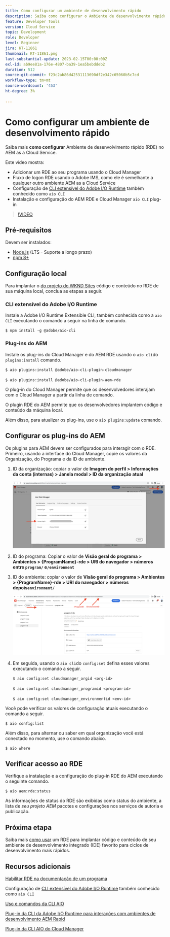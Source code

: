 ```yaml
---
title: Como configurar um ambiente de desenvolvimento rápido
description: Saiba como configurar o Ambiente de desenvolvimento rápido para o AEM as a Cloud Service.
feature: Developer Tools
version: Cloud Service
topic: Development
role: Developer
level: Beginner
jira: KT-11861
thumbnail: KT-11861.png
last-substantial-update: 2023-02-15T00:00:00Z
exl-id: ab9ee81a-176e-4807-ba39-1ea5bebddeb2
duration: 512
source-git-commit: f23c2ab86d42531113690df2e342c65060b5c7cd
workflow-type: tm+mt
source-wordcount: '453'
ht-degree: 3%

---
```


# Como configurar um ambiente de desenvolvimento rápido

Saiba mais **como configurar** Ambiente de desenvolvimento rápido (RDE) no AEM as a Cloud Service.

Este vídeo mostra:

- Adicionar um RDE ao seu programa usando o Cloud Manager
- Fluxo de logon RDE usando o Adobe IMS, como ele é semelhante a qualquer outro ambiente AEM as a Cloud Service
- Configuração de [CLI extensível do Adobe I/O Runtime](https://developer.adobe.com/runtime/docs/guides/tools/cli_install/) também conhecido como `aio CLI`
- Instalação e configuração do AEM RDE e Cloud Manager `aio CLI` plug-in

>[!VIDEO](https://video.tv.adobe.com/v/3415490?quality=12&learn=on)

## Pré-requisitos

Devem ser instalados:

- [Node.js](https://nodejs.org/en/) (LTS - Suporte a longo prazo)
- [npm 8+](https://docs.npmjs.com/)

## Configuração local

Para implantar o [do projeto do WKND Sites](https://github.com/adobe/aem-guides-wknd#aem-wknd-sites-project) código e conteúdo no RDE de sua máquina local, conclua as etapas a seguir.

### CLI extensível do Adobe I/O Runtime

Instale a Adobe I/O Runtime Extensible CLI, também conhecida como a `aio CLI` executando o comando a seguir na linha de comando.

```shell
$ npm install -g @adobe/aio-cli
```

### Plug-ins do AEM

Instale os plug-ins do Cloud Manager e do AEM RDE usando o `aio cli`do `plugins:install` comando.

```shell
$ aio plugins:install @adobe/aio-cli-plugin-cloudmanager

$ aio plugins:install @adobe/aio-cli-plugin-aem-rde
```

O plug-in do Cloud Manager permite que os desenvolvedores interajam com o Cloud Manager a partir da linha de comando.

O plugin RDE do AEM permite que os desenvolvedores implantem código e conteúdo da máquina local.

Além disso, para atualizar os plug-ins, use o `aio plugins:update` comando.

## Configurar os plug-ins do AEM

Os plugins para AEM devem ser configurados para interagir com o RDE. Primeiro, usando a interface do Cloud Manager, copie os valores da Organização, do Programa e da ID de ambiente.

1. ID da organização: copiar o valor de **Imagem do perfil > Informações da conta (internas) > Janela modal > ID da organização atual**

   ![ID da organização](./assets/Org-ID.png)

1. ID do programa: Copiar o valor de **Visão geral do programa > Ambientes > {ProgramName}-rde > URI do navegador > números entre `program/` e`/environment`**

1. ID do ambiente: copiar o valor de **Visão geral do programa > Ambientes > {ProgramName}-rde > URI do navegador > números depois`environment/`**

   ![ID de Programa e Ambiente](./assets/Program-Environment-Id.png)

1. Em seguida, usando o `aio cli`do `config:set` defina esses valores executando o comando a seguir.

   ```shell
   $ aio config:set cloudmanager_orgid <org-id>
   
   $ aio config:set cloudmanager_programid <program-id>
   
   $ aio config:set cloudmanager_environmentid <env-id>
   ```

Você pode verificar os valores de configuração atuais executando o comando a seguir.

```shell
$ aio config:list
```

Além disso, para alternar ou saber em qual organização você está conectado no momento, use o comando abaixo.

```shell
$ aio where
```

## Verificar acesso ao RDE

Verifique a instalação e a configuração do plug-in RDE do AEM executando o seguinte comando.

```shell
$ aio aem:rde:status
```

As informações de status do RDE são exibidas como status do ambiente, a lista de _seu projeto AEM_ pacotes e configurações nos serviços de autoria e publicação.

## Próxima etapa

Saiba mais [como usar](./how-to-use.md) um RDE para implantar código e conteúdo de seu ambiente de desenvolvimento integrado (IDE) favorito para ciclos de desenvolvimento mais rápidos.


## Recursos adicionais

[Habilitar RDE na documentação de um programa](https://experienceleague.adobe.com/docs/experience-manager-cloud-service/content/implementing/developing/rapid-development-environments.html#enabling-rde-in-a-program)

Configuração de [CLI extensível do Adobe I/O Runtime](https://developer.adobe.com/runtime/docs/guides/tools/cli_install/) também conhecido como `aio CLI`

[Uso e comandos da CLI AIO](https://github.com/adobe/aio-cli#usage)

[Plug-in da CLI da Adobe I/O Runtime para interações com ambientes de desenvolvimento AEM Rapid](https://github.com/adobe/aio-cli-plugin-aem-rde#aio-cli-plugin-aem-rde)

[Plug-in da CLI AIO do Cloud Manager](https://github.com/adobe/aio-cli-plugin-cloudmanager)
